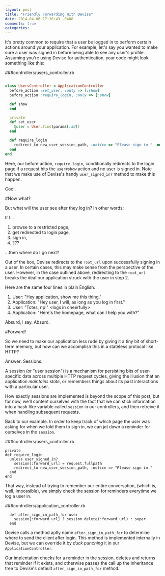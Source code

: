 ```yaml
---
layout: post
title: "Friendly Forwarding With Devise"
date: 2014-04-06 17:10:43 -0400
comments: true
categories: 
---
```


It's pretty common to require that a user be logged in to perform certain
actions around your application. For example, let's say you wanted to make sure a user
was
signed in before being able to see any user's profile. Assuming you're using Devise for
authentication, your code might look something like this:

###controllers/users_controller.rb
```ruby

class UsersController < ApplicationController
  before_action :set_user, :only => [:show]
  before_action :require_login, :only => [:show]

  def show
  end

  private
  def set_user
    @user = User.find(params[:id])
  end

  def require_login
    redirect_to new_user_session_path, :notice => "Please sign in."  unless user_signed_in?
  end
end

```

Here, our before action, ```require_login```, conditionally redirects to the login page if a request hits the ```user#show``` action and no user is signed in.
Note that we make use of Devise's handy ```user_signed_in?``` method to make this happen.

Cool.

#Now what?

But what will the user see after they log in?  In other words: 

If I...

   1) browse to a restricted page,  
   2) get redirected to login page,  
   3) sign in,  
   4) ???  

...then where do I go next?

Out of the box, Devise redirects to the ```root_url``` upon successfully signing in a
user.  In certain cases, this may make sense from the perspective of the
user.  However, in the case outlined above, redirecting to the ```root_url``` breaks
the deal our application struck with the user in step 2. 

Here are the same four lines in plain English:

1) User: "Hey application, show me this thing."  
2) Application: "Hey user, I will, as long as you log in first."  
3) User: "Totes, np!" \<logs in cheerfully\>   
4) Application: "Here's the homepage, what can I help you with?"  

Absurd, I say.  Absurd.

#Forward!

So we need to make our application less rude by giving it a tiny bit of short-term
memory, but how can we accomplish this in a stateless protocol like HTTP?

Answer: Sessions.

A session (or "user session") is a mechanism for persisting bits of
user-specific data across multiple HTTP request cycles, giving the illusion that
an application *maintains state*, or remembers things about its past interactions with a particular user. 


How exactly sessions are implemented is beyond the scope of this post, but for now, we'll content ourselves with the fact
that we can stick information into a hash-like variable called ```session``` in our
controllers, and then retreive it when handling subsequent requests.

Back to our example.  In order to keep track of which page the user was asking
for
when we told them to sign in, we can jot down a reminder for ourselves in the ```session```.  

###controllers/users_controller.rb
```
private
def require_login
  unless user_signed_in?
    session[:forward_url] = request.fullpath
    redirect_to new_user_session_path, :notice => "Please sign in."
  end
end

```

That way, instead of trying to remember our entire conversation, (which is, well, impossible), 
we simply check the session for reminders
everytime we log a user in. 

###controllers/application_controller.rb

```
  def after_sign_in_path_for user
    session[:forward_url] ? session.delete(:forward_url) : super
  end
```

Devise calls a method aptly name ```after_sign_in_path_for``` to determine where to send the client after login.
This method is implemented internally in Devise, but we can override it by *duck
punching* it in our ```ApplicationController```.

Our implentation checks for a reminder in the session, deletes and returns that
reminder if
it exists, and otherwise passes the call up the inheritance tree to Devise's
default ```after_sign_in_path_for``` method.

